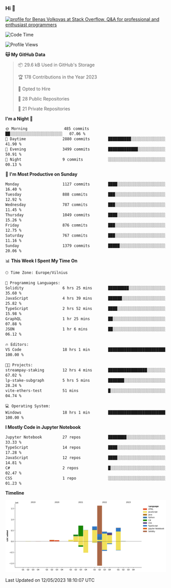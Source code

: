 ### Hi 👋
<a href="https://stackoverflow.com/users/14954249/benas-volkovas"><img src="https://stackoverflow.com/users/flair/14954249.png?theme=dark" width="208" height="58" alt="profile for Benas Volkovas at Stack Overflow, Q&amp;A for professional and enthusiast programmers" title="profile for Benas Volkovas at Stack Overflow, Q&amp;A for professional and enthusiast programmers"></a>

<!--START_SECTION:waka-->
![Code Time](http://img.shields.io/badge/Code%20Time-1%2C447%20hrs%2011%20mins-blue)

![Profile Views](http://img.shields.io/badge/Profile%20Views-0-blue)

**🐱 My GitHub Data** 

> 📦 29.6 kB Used in GitHub's Storage 
 > 
> 🏆 178 Contributions in the Year 2023
 > 
> 💼 Opted to Hire
 > 
> 📜 28 Public Repositories 
 > 
> 🔑 21 Private Repositories 
 > 
**I'm a Night 🦉** 

```text
🌞 Morning                485 commits         ██░░░░░░░░░░░░░░░░░░░░░░░   07.06 % 
🌆 Daytime                2880 commits        ██████████░░░░░░░░░░░░░░░   41.90 % 
🌃 Evening                3499 commits        █████████████░░░░░░░░░░░░   50.91 % 
🌙 Night                  9 commits           ░░░░░░░░░░░░░░░░░░░░░░░░░   00.13 % 
```
📅 **I'm Most Productive on Sunday** 

```text
Monday                   1127 commits        ████░░░░░░░░░░░░░░░░░░░░░   16.40 % 
Tuesday                  888 commits         ███░░░░░░░░░░░░░░░░░░░░░░   12.92 % 
Wednesday                787 commits         ███░░░░░░░░░░░░░░░░░░░░░░   11.45 % 
Thursday                 1049 commits        ████░░░░░░░░░░░░░░░░░░░░░   15.26 % 
Friday                   876 commits         ███░░░░░░░░░░░░░░░░░░░░░░   12.75 % 
Saturday                 767 commits         ███░░░░░░░░░░░░░░░░░░░░░░   11.16 % 
Sunday                   1379 commits        █████░░░░░░░░░░░░░░░░░░░░   20.06 % 
```


📊 **This Week I Spent My Time On** 

```text
🕑︎ Time Zone: Europe/Vilnius

💬 Programming Languages: 
Solidity                 6 hrs 25 mins       █████████░░░░░░░░░░░░░░░░   35.60 % 
JavaScript               4 hrs 39 mins       ██████░░░░░░░░░░░░░░░░░░░   25.82 % 
TypeScript               2 hrs 52 mins       ████░░░░░░░░░░░░░░░░░░░░░   15.98 % 
GraphQL                  1 hr 25 mins        ██░░░░░░░░░░░░░░░░░░░░░░░   07.88 % 
JSON                     1 hr 6 mins         ██░░░░░░░░░░░░░░░░░░░░░░░   06.12 % 

🔥 Editors: 
VS Code                  18 hrs 1 min        █████████████████████████   100.00 % 

🐱‍💻 Projects: 
streampay-staking        12 hrs 4 mins       █████████████████░░░░░░░░   67.02 % 
lp-stake-subgraph        5 hrs 5 mins        ███████░░░░░░░░░░░░░░░░░░   28.24 % 
vite-ethers-test         51 mins             █░░░░░░░░░░░░░░░░░░░░░░░░   04.74 % 

💻 Operating System: 
Windows                  18 hrs 1 min        █████████████████████████   100.00 % 
```

**I Mostly Code in Jupyter Notebook** 

```text
Jupyter Notebook         27 repos            ████████░░░░░░░░░░░░░░░░░   33.33 % 
TypeScript               14 repos            ████░░░░░░░░░░░░░░░░░░░░░   17.28 % 
JavaScript               12 repos            ████░░░░░░░░░░░░░░░░░░░░░   14.81 % 
C#                       2 repos             █░░░░░░░░░░░░░░░░░░░░░░░░   02.47 % 
CSS                      1 repo              ░░░░░░░░░░░░░░░░░░░░░░░░░   01.23 % 
```



**Timeline**

![Lines of Code chart](https://raw.githubusercontent.com/BenasVolkovas/BenasVolkovas/main/assets/bar_graph.png)


 Last Updated on 12/05/2023 18:10:07 UTC
<!--END_SECTION:waka-->
